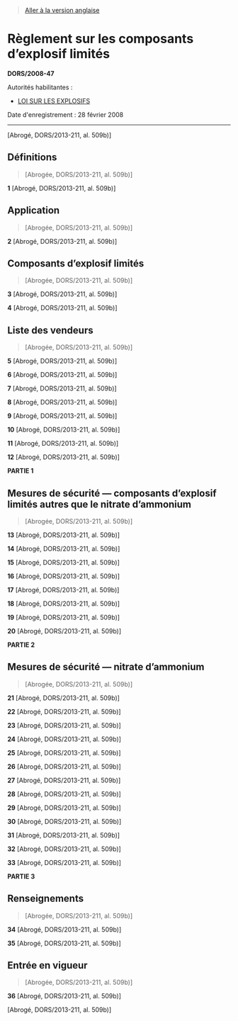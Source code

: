 > [Aller à la version anglaise](/en/Regulations/Statutory%20Orders%20and%20Regulations/2008/47.md)

# Règlement sur les composants d’explosif limités

**DORS/2008-47**

Autorités habilitantes : 
- [LOI SUR LES EXPLOSIFS](/fr/Lois/Lois%20révisées%20du%20Canada/E/E-17.md)

Date d'enregistrement : 28 février 2008

----------


[Abrogé, DORS/2013-211, al. 509b)]



## Définitions
> [Abrogée, DORS/2013-211, al. 509b)]



**1** [Abrogé, DORS/2013-211, al. 509b)]




## Application
> [Abrogée, DORS/2013-211, al. 509b)]



**2** [Abrogé, DORS/2013-211, al. 509b)]




## Composants d’explosif limités
> [Abrogée, DORS/2013-211, al. 509b)]



**3** [Abrogé, DORS/2013-211, al. 509b)]



**4** [Abrogé, DORS/2013-211, al. 509b)]




## Liste des vendeurs
> [Abrogée, DORS/2013-211, al. 509b)]



**5** [Abrogé, DORS/2013-211, al. 509b)]



**6** [Abrogé, DORS/2013-211, al. 509b)]



**7** [Abrogé, DORS/2013-211, al. 509b)]



**8** [Abrogé, DORS/2013-211, al. 509b)]



**9** [Abrogé, DORS/2013-211, al. 509b)]



**10** [Abrogé, DORS/2013-211, al. 509b)]



**11** [Abrogé, DORS/2013-211, al. 509b)]



**12** [Abrogé, DORS/2013-211, al. 509b)]




**PARTIE 1** 
## Mesures de sécurité — composants d’explosif limités autres que le nitrate d’ammonium
> [Abrogée, DORS/2013-211, al. 509b)]



**13** [Abrogé, DORS/2013-211, al. 509b)]



**14** [Abrogé, DORS/2013-211, al. 509b)]



**15** [Abrogé, DORS/2013-211, al. 509b)]



**16** [Abrogé, DORS/2013-211, al. 509b)]



**17** [Abrogé, DORS/2013-211, al. 509b)]



**18** [Abrogé, DORS/2013-211, al. 509b)]



**19** [Abrogé, DORS/2013-211, al. 509b)]



**20** [Abrogé, DORS/2013-211, al. 509b)]




**PARTIE 2** 
## Mesures de sécurité — nitrate d’ammonium
> [Abrogée, DORS/2013-211, al. 509b)]



**21** [Abrogé, DORS/2013-211, al. 509b)]



**22** [Abrogé, DORS/2013-211, al. 509b)]



**23** [Abrogé, DORS/2013-211, al. 509b)]



**24** [Abrogé, DORS/2013-211, al. 509b)]



**25** [Abrogé, DORS/2013-211, al. 509b)]



**26** [Abrogé, DORS/2013-211, al. 509b)]



**27** [Abrogé, DORS/2013-211, al. 509b)]



**28** [Abrogé, DORS/2013-211, al. 509b)]



**29** [Abrogé, DORS/2013-211, al. 509b)]



**30** [Abrogé, DORS/2013-211, al. 509b)]



**31** [Abrogé, DORS/2013-211, al. 509b)]



**32** [Abrogé, DORS/2013-211, al. 509b)]



**33** [Abrogé, DORS/2013-211, al. 509b)]




**PARTIE 3** 
## Renseignements
> [Abrogée, DORS/2013-211, al. 509b)]



**34** [Abrogé, DORS/2013-211, al. 509b)]



**35** [Abrogé, DORS/2013-211, al. 509b)]




## Entrée en vigueur
> [Abrogée, DORS/2013-211, al. 509b)]



**36** [Abrogé, DORS/2013-211, al. 509b)]


[Abrogé, DORS/2013-211, al. 509b)]


